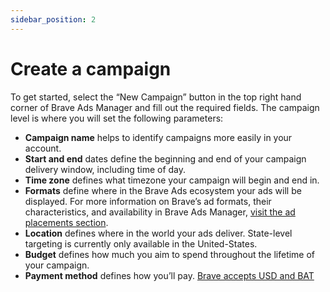 ```yaml
---
sidebar_position: 2
---
```


# Create a campaign

To get started, select the “New Campaign” button in the top right hand corner of Brave Ads Manager and fill out the required fields. The campaign level is where you will set the following parameters:

- **Campaign name** helps to identify campaigns more easily in your account.
- **Start and end** dates define the beginning and end of your campaign delivery window, including time of day.
- **Time zone** defines what timezone your campaign will begin and end in.
- **Formats** define where in the Brave Ads ecosystem your ads will be displayed. For more information on Brave’s ad formats, their characteristics, and availability in Brave Ads Manager, [visit the ad placements section](/ad-placements/brave-browser/ntt).
- **Location** defines where in the world your ads deliver. State-level targeting is currently only available in the United-States.
- **Budget** defines how much you aim to spend throughout the lifetime of your campaign.
- **Payment method** defines how you’ll pay. [Brave accepts USD and BAT](/account-management/billing)
